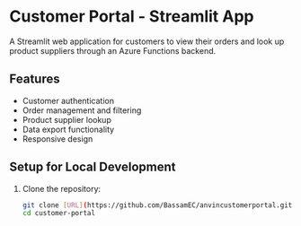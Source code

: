 # Customer Portal - Streamlit App

A Streamlit web application for customers to view their orders and look up product suppliers through an Azure Functions backend.

## Features

- Customer authentication
- Order management and filtering
- Product supplier lookup
- Data export functionality
- Responsive design

## Setup for Local Development

1. Clone the repository:
   ```bash
   git clone [URL](https://github.com/BassamEC/anvincustomerportal.git)
   cd customer-portal
